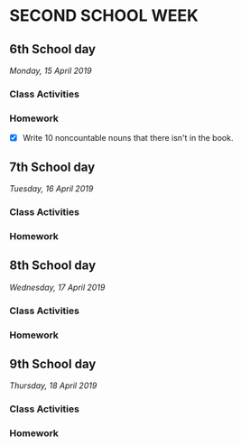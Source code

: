 # SECOND SCHOOL WEEK
## 6th School day
_Monday, 15 April 2019_

### Class Activities

### Homework
- [X] Write 10 noncountable nouns that there isn't in the book.

## 7th School day
_Tuesday, 16 April 2019_

<!-- > This day I forget my Card ID and the guard couldn't permit me enter to the Academy :cry: -->

### Class Activities

### Homework

## 8th School day
_Wednesday, 17 April 2019_

### Class Activities

### Homework

## 9th School day
_Thursday, 18 April 2019_

### Class Activities

### Homework

